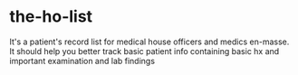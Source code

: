 # the-ho-list
It's a patient's record list for medical house officers and medics en-masse. It should help you better track basic patient info containing basic hx and important examination and lab findings
